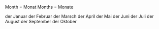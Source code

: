 Month = Monat
Months = Monate


der Januar
der Februar
der Marsch
der April
der Mai
der Juni
der Juli
der August
der September
der Oktober

